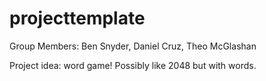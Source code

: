 # projecttemplate

Group Members: Ben Snyder, Daniel Cruz, Theo McGlashan

Project idea: word game! Possibly like 2048 but with words.
